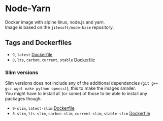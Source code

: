 # Node-Yarn

Docker image with alpine linux, node.js and yarn.  
Image is based on the  `jitesoft/node-base` repository.  

## Tags and Dockerfiles

* `9`, `latest` [Dockerfile](https://github.com/jitesoft/docker-node-yarn/blob/master/full/Dockerfile)
* `8`, `lts`, `carbon`, `current`, `stable` [Dockerfile](https://github.com/jitesoft/docker-node-yarn/blob/master/full/Dockerfile)

### Slim versions

Slim versions does not include any of the additional dependencies (`git g++ gcc wget make python openssl`), this to make the images smaller.  
You might have to install all (or some) of those to be able to install any packages though.

* `9-slim`, `latest-slim` [Dockerfile](https://github.com/jitesoft/docker-node-yarn/blob/master/slim/Dockerfile)
* `8-slim`, `lts-slim`, `carbon-slim`, `current-slim`, `stable-slim` [Dockerfile](https://github.com/jitesoft/docker-node-yarn/blob/master/slim/Dockerfile)